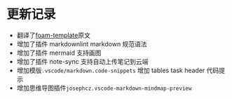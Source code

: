 # 更新记录

- 翻译了[foam-template](https://github.com/foambubble/foam-template)原文
- 增加了插件 markdownlint markdown 规范语法
- 增加了插件 mermaid 支持画图
- 增加了插件 note-sync 支持自动上传笔记到云端
- 增加模版`.vscode/markdown.code-snippets` 增加 tables task header 代码提示
- 增加思维导图插件`josephcz.vscode-markdown-mindmap-preview`
